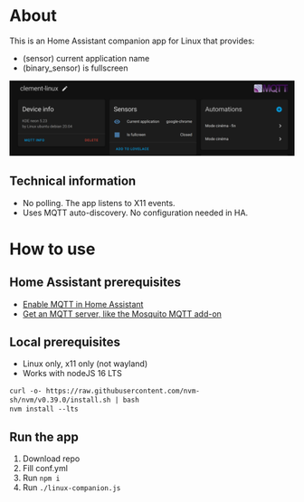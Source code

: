 # About

This is an Home Assistant companion app for Linux that provides:
 - (sensor) current application name
 - (binary_sensor) is fullscreen

![HA device](https://github.com/clement-nardi/home-assistant-linux-companion/blob/main/ha-device.png?raw=true)

## Technical information

 - No polling. The app listens to X11 events.
 - Uses MQTT auto-discovery. No configuration needed in HA.

# How to use

## Home Assistant prerequisites

 - [Enable MQTT in Home Assistant](https://www.home-assistant.io/integrations/mqtt/)
 - [Get an MQTT server, like the Mosquito MQTT add-on](https://www.home-assistant.io/docs/mqtt/broker)

## Local prerequisites

 - Linux only, x11 only (not wayland)
 - Works with nodeJS 16 LTS

```
curl -o- https://raw.githubusercontent.com/nvm-sh/nvm/v0.39.0/install.sh | bash
nvm install --lts
```

## Run the app

1. Download repo
2. Fill conf.yml
3. Run `npm i`
4. Run `./linux-companion.js`
